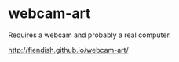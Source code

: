 webcam-art
==========

Requires a webcam and probably a real computer.

http://fiendish.github.io/webcam-art/
